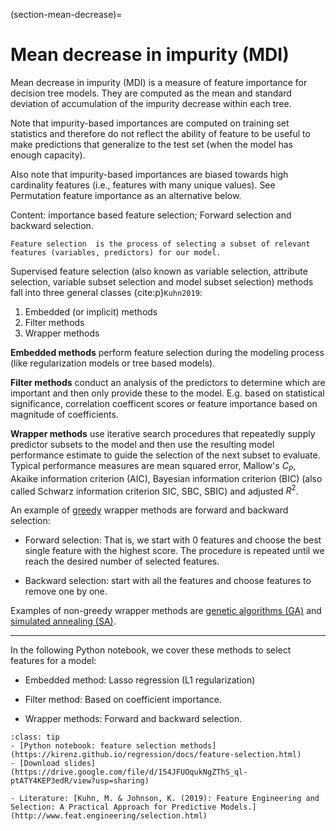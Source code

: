 (section-mean-decrease)=
# Mean decrease in impurity (MDI)

Mean decrease in impurity (MDI) is a measure of feature importance for decision tree models. They are computed as the mean and standard deviation of accumulation of the impurity decrease within each tree.

Note that impurity-based importances are computed on training set statistics and therefore do not reflect the ability of feature to be useful to make predictions that generalize to the test set (when the model has enough capacity).

Also note that impurity-based importances are biased towards high cardinality features (i.e., features with many unique values). See Permutation feature importance as an alternative below.













Content: importance based feature selection; Forward selection and backward selection.

```{note}
Feature selection  is the process of selecting a subset of relevant features (variables, predictors) for our model. 
```

Supervised feature selection (also known as variable selection, attribute selection, variable subset selection and model subset selection) methods fall into three general classes {cite:p}`Kuhn2019`: 

1. Embedded (or implicit) methods
1. Filter methods
1. Wrapper methods

**Embedded methods** perform feature selection during the modeling process (like regularization models or tree based models). 

**Filter methods** conduct an analysis of the predictors to determine which are important and then only provide these to the model. E.g. based on statistical significance, correlation coefficent scores or feature importance based on magnitude of coefficients.

**Wrapper methods** use iterative search procedures that repeatedly supply predictor subsets to the model and then use the resulting model performance estimate to guide the selection of the next subset to evaluate. Typical performance measures are mean squared error, Mallow's $C_P$, Akaike information criterion (AIC), Bayesian information criterion (BIC) (also called Schwarz information criterion SIC, SBC, SBIC) and adjusted $R^2$.

An example of [greedy](https://en.wikipedia.org/wiki/Greedy_algorithm) wrapper methods are forward and backward selection:

- Forward selection: That is, we start with 0 features and choose the best single feature with the highest score. The procedure is repeated until we reach the desired number of selected features.

- Backward selection: start with all the features and choose features to remove one by one. 

Examples of non-greedy wrapper methods are [genetic algorithms (GA)](http://www.feat.engineering/genetic-algorithms.html) and [simulated annealing (SA)](http://www.feat.engineering/simulated-annealing.html). 

---

In the following Python notebook, we cover these methods to select features for a model:

- Embedded method: Lasso regression (L1 regularization)

- Filter method: Based on coefficient importance.

- Wrapper methods: Forward and backward selection.

```{admonition} Resources
:class: tip
- [Python notebook: feature selection methods](https://kirenz.github.io/regression/docs/feature-selection.html)
- [Download slides](https://drive.google.com/file/d/154JFUOqukNgZThS_ql-ptATY4KEP3edR/view?usp=sharing)

- Literature: [Kuhn, M. & Johnson, K. (2019): Feature Engineering and Selection: A Practical Approach for Predictive Models.](http://www.feat.engineering/selection.html)
```